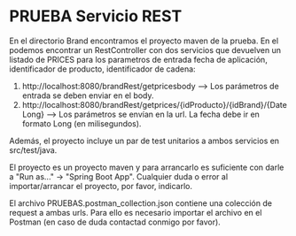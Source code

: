 # PRUEBA Servicio REST

En el directorio Brand encontramos el proyecto maven de la prueba. En el podemos encontrar un RestController con dos servicios que devuelven un listado de PRICES para los parametros de entrada fecha de aplicación, identificador de producto, identificador de cadena:
  1. http://localhost:8080/brandRest/getpricesbody --> Los parámetros de entrada se deben enviar en el body.
  2. http://localhost:8080/brandRest/getprices/{idProducto}/{idBrand}/{DateLong} --> Los parámetros se envían en la url. La fecha debe ir en formato Long (en milisegundos).

Además, el proyecto incluye un par de test unitarios a ambos servicios en src/test/java.

El proyecto es un proyecto maven y para arrancarlo es suficiente con darle a "Run as..." -> "Spring Boot App". Cualquier duda o error al importar/arrancar el proyecto, por favor, indicarlo.

El archivo PRUEBAS.postman_collection.json contiene una colección de request a ambas urls. Para ello es necesario importar el archivo en el Postman (en caso de duda contactad conmigo por favor).
